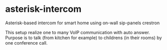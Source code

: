 # asterisk-intercom
Asterisk-based intercom for smart home using on-wall sip-panels crestron

This setup realize one to many VoIP communication with auto answer.
Purpose is to talk (from kitchen for example) to childrens (in their rooms) by one conference call.
